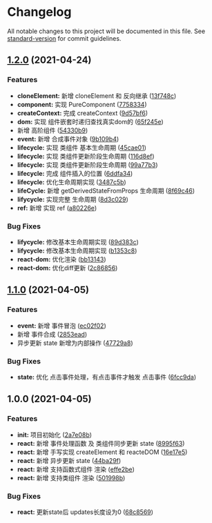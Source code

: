 # Changelog

All notable changes to this project will be documented in this file. See [standard-version](https://github.com/conventional-changelog/standard-version) for commit guidelines.

## [1.2.0](https://github.com/coderlfm/react-source-code/compare/v1.1.0...v1.2.0) (2021-04-24)


### Features

* **cloneElement:** 新增 cloneElement 和 反向继承 ([13f748c](https://github.com/coderlfm/react-source-code/commit/13f748c1f835e4641d1ec10d3dd2b304bcba0457))
* **component:** 实现 PureComponent ([7758334](https://github.com/coderlfm/react-source-code/commit/7758334bcfc9bb870a1673ec74237f702a0b8e92))
* **createContext:** 完成 createContext ([9d57bf6](https://github.com/coderlfm/react-source-code/commit/9d57bf64c3898ed176318298f213d3bb128301f9))
* **dom:** 实现 组件嵌套时递归查找真实dom的 ([65f245e](https://github.com/coderlfm/react-source-code/commit/65f245ed674cbeec7cb3cc0892ff3b9340460fb8))
* 新增 高阶组件 ([54330b9](https://github.com/coderlfm/react-source-code/commit/54330b976031726f5dcaee71f70f17359b9db59b))
* **event:** 新增 合成事件对象 ([9b109b4](https://github.com/coderlfm/react-source-code/commit/9b109b4eb9d6906de17f6cedb6adb6a490076556))
* **lifecycle:** 实现 类组件 基本生命周期 ([45cae01](https://github.com/coderlfm/react-source-code/commit/45cae0144657b53d3b9f250127cc3ab775da8694))
* **lifecycle:** 实现 类组件更新阶段生命周期 ([116d8ef](https://github.com/coderlfm/react-source-code/commit/116d8ef2895b2b73d0a5ee86bfd1a7ed373b7db7))
* **lifecycle:** 实现 类组件更新阶段生命周期 ([99a77b3](https://github.com/coderlfm/react-source-code/commit/99a77b315a11394611e6aaec91c413eea10df29a))
* **lifecycle:** 完成 组件插入的位置 ([6ddfa34](https://github.com/coderlfm/react-source-code/commit/6ddfa34644107949de19d9ab7d3fb5258472cd62))
* **lifecycle:** 优化生命周期实现 ([3487c5b](https://github.com/coderlfm/react-source-code/commit/3487c5b7ce017e3ae9bacbb5183de3bb1194498b))
* **lifeCycle:** 新增 getDerivedStateFromProps 生命周期 ([8f69c46](https://github.com/coderlfm/react-source-code/commit/8f69c46160ddb6c4390fff3221bd59c7747dd36d))
* **lifycycle:** 实现完整 生命周期 ([8d3c029](https://github.com/coderlfm/react-source-code/commit/8d3c02980599bd05acf1714994b0afae865e83bf))
* **ref:** 新增 实现 ref ([a80226e](https://github.com/coderlfm/react-source-code/commit/a80226e12337669469df421e918e3d8635430cc5))


### Bug Fixes

* **lifycycle:** 修改基本生命周期实现 ([89d383c](https://github.com/coderlfm/react-source-code/commit/89d383ced11c6cbb8d569597d3a01efe77c76ce6))
* **lifycycle:** 修改基本生命周期实现 ([b1353c8](https://github.com/coderlfm/react-source-code/commit/b1353c865e2f0b9f8a3b7c1063aae2ab4ad7ba8d))
* **react-dom:** 优化渲染 ([bb13143](https://github.com/coderlfm/react-source-code/commit/bb131437fbe2286c4086249f22832662b5ac4c1f))
* **react-dom:** 优化diff更新 ([2c86856](https://github.com/coderlfm/react-source-code/commit/2c86856808c73837d9c6b4343122b75eb9cbce6b))

## [1.1.0](https://github.com/coderlfm/react-source-code/compare/v1.0.0...v1.1.0) (2021-04-05)


### Features

* **event:** 新增 事件冒泡 ([ec02f02](https://github.com/coderlfm/react-source-code/commit/ec02f0236754fac557c673c9a700a499173c4046))
* 新增 事件合成 ([2853ead](https://github.com/coderlfm/react-source-code/commit/2853ead709e7c24e2f1d9205d84e230dfdb2ffac))
* 异步更新 state 新增为内部操作 ([47729a8](https://github.com/coderlfm/react-source-code/commit/47729a8e1d35a93de258c92ac86d1826a830d463))


### Bug Fixes

* **state:** 优化 点击事件处理，有点击事件才触发 点击事件 ([6fcc9da](https://github.com/coderlfm/react-source-code/commit/6fcc9dab4ff295938f5e4924923f4f0f9a8b780f))

## 1.0.0 (2021-04-05)


### Features

* **init:** 项目初始化 ([2a7e08b](https://github.com/coderlfm/react-source-code/commit/2a7e08b86bf71c6a240adeb466fff0450752742c))
* **react:** 新增 事件处理函数 及 类组件同步更新 state ([8995f63](https://github.com/coderlfm/react-source-code/commit/8995f630f47ff0a9a76ddec69227820245aa79ea))
* **react:** 新增 手写实现 createElement 和 reacteDOM ([16e17e5](https://github.com/coderlfm/react-source-code/commit/16e17e5d578eea4e73c7f373fdbf8c66a665f755))
* **react:** 新增 异步更新 state ([44ba29f](https://github.com/coderlfm/react-source-code/commit/44ba29f81ff071a6ac31660525837db30a6f8b26))
* **react:** 新增 支持函数式组件 渲染 ([effe2be](https://github.com/coderlfm/react-source-code/commit/effe2be429a4d2b15477ec2fa4d9ab2d8635bf4d))
* **react:** 新增 支持类组件 渲染 ([501998b](https://github.com/coderlfm/react-source-code/commit/501998b4fafff78c9400570ffab3b666ebf0bcc2))


### Bug Fixes

* **react:** 更新state后 updates长度设为0 ([68c8569](https://github.com/coderlfm/react-source-code/commit/68c85690ccc33578d9abbfab16ae4f917522402d))
